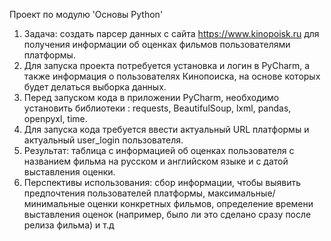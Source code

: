 Проект по модулю 'Основы Python'

1. Задача: создать парсер данных с сайта https://www.kinopoisk.ru для получения информации об оценках фильмов пользователями платформы.
2. Для запуска проекта потребуется установка и логин в PyCharm, а также информация о пользователях Кинопоиска, на основе которых будет делаться выборка данных.
3. Перед запуском кода в приложении PyCharm, необходимо установить библиотеки : requests, BeautifulSoup, lxml, pandas, openpyxl, time.
4. Для запуска кода требуется ввести актуальный URL платформы и актуальный user_login пользователя.
5. Результат: таблица с информацией об оценках пользователя с названием фильма на русском и английском языке и с датой выставления оценки.
6. Перспективы использования: сбор информации, чтобы выявить предпочтения пользователей платформы, максимальные/минимальные оценки конкретных фильмов, определение времени выставления оценок (например, было ли это сделано сразу после релиза фильма) и т.д
